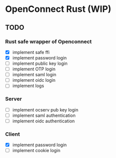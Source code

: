 # OpenConnect Rust (WIP)

## TODO

### Rust safe wrapper of Openconnect

- [x] implement safe ffi
- [x] implement password login
- [ ] implement public key login
- [ ] implement OTP login
- [ ] implement saml login
- [ ] implement oidc login
- [ ] implement logs

### Server

- [ ] implement ocserv pub key login
- [ ] implement saml authentication
- [ ] implement oidc authentication

### Client

- [x] implement password login
- [ ] implement cookie login